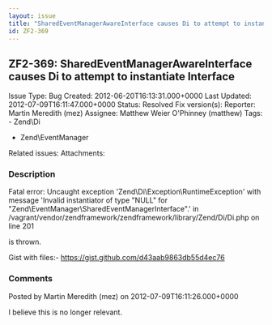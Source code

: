 ```yaml
---
layout: issue
title: "SharedEventManagerAwareInterface causes Di to attempt to instantiate Interface"
id: ZF2-369
---
```


ZF2-369: SharedEventManagerAwareInterface causes Di to attempt to instantiate Interface
---------------------------------------------------------------------------------------

 Issue Type: Bug Created: 2012-06-20T16:13:31.000+0000 Last Updated: 2012-07-09T16:11:47.000+0000 Status: Resolved Fix version(s): 
 Reporter:  Martin Meredith (mez)  Assignee:  Matthew Weier O'Phinney (matthew)  Tags: - Zend\\Di
- Zend\\EventManager
 
 Related issues: 
 Attachments: 
### Description

Fatal error: Uncaught exception 'Zend\\Di\\Exception\\RuntimeException' with message 'Invalid instantiator of type "NULL" for "Zend\\EventManager\\SharedEventManagerInterface".' in /vagrant/vendor/zendframework/zendframework/library/Zend/Di/Di.php on line 201

is thrown.

Gist with files:- <https://gist.github.com/d43aab9863db55d4ec76>

 

 

### Comments

Posted by Martin Meredith (mez) on 2012-07-09T16:11:26.000+0000

I believe this is no longer relevant.

 

 